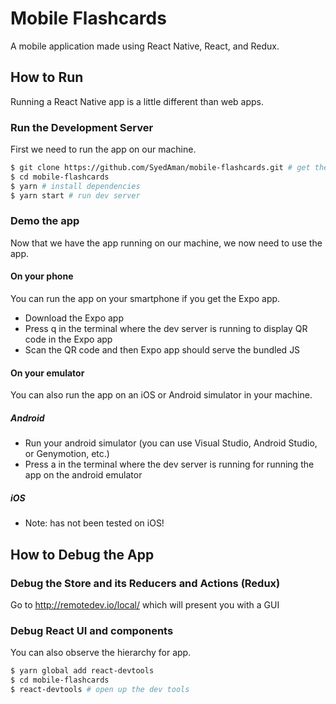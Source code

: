 # Mobile Flashcards
A mobile application made using React Native, React, and Redux.

## How to Run
Running a React Native app is a little different than web apps.

### Run the Development Server
First we need to run the app on our machine.

```sh
$ git clone https://github.com/SyedAman/mobile-flashcards.git # get the source code
$ cd mobile-flashcards
$ yarn # install dependencies
$ yarn start # run dev server
```

### Demo the app
Now that we have the app running on our machine, we now need to use the app.

#### On your phone
You can run the app on your smartphone if you get the Expo app.

* Download the Expo app
* Press q in the terminal where the dev server is running to display QR code in the Expo app
* Scan the QR code and then Expo app should serve the bundled JS

#### On your emulator
You can also run the app on an iOS or Android simulator in your machine.

##### Android

* Run your android simulator (you can use Visual Studio, Android Studio, or Genymotion, etc.)
* Press a in the terminal where the dev server is running for running the app on the android emulator

##### iOS

* Note: has not been tested on iOS!

## How to Debug the App

### Debug the Store and its Reducers and Actions (Redux)

Go to <http://remotedev.io/local/> which will present you with a GUI

### Debug React UI and components
You can also observe the hierarchy for app.

```sh
$ yarn global add react-devtools
$ cd mobile-flashcards
$ react-devtools # open up the dev tools
```
